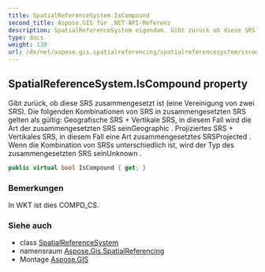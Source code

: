 ```yaml
---
title: SpatialReferenceSystem.IsCompound
second_title: Aspose.GIS für .NET-API-Referenz
description: SpatialReferenceSystem eigendom. Gibt zurück ob diese SRS zusammengesetzt ist eine Vereinigung von zwei SRS. Die folgenden Kombinationen von SRS in zusammengesetzten SRS gelten als gültig Geografische SRS  Vertikale SRS in diesem Fall wird die Art der zusammengesetzten SRS seinGeographic . Projiziertes SRS  Vertikales SRS in diesem Fall eine Art zusammengesetztes SRSProjected . Wenn die Kombination von SRSs unterschiedlich ist wird der Typ des zusammengesetzten SRS seinUnknown .
type: docs
weight: 130
url: /de/net/aspose.gis.spatialreferencing/spatialreferencesystem/iscompound/
---
```

## SpatialReferenceSystem.IsCompound property

Gibt zurück, ob diese SRS zusammengesetzt ist (eine Vereinigung von zwei SRS). Die folgenden Kombinationen von SRS in zusammengesetzten SRS gelten als gültig: Geografische SRS + Vertikale SRS, in diesem Fall wird die Art der zusammengesetzten SRS seinGeographic . Projiziertes SRS + Vertikales SRS, in diesem Fall eine Art zusammengesetztes SRSProjected . Wenn die Kombination von SRSs unterschiedlich ist, wird der Typ des zusammengesetzten SRS seinUnknown .

```csharp
public virtual bool IsCompound { get; }
```

### Bemerkungen

In WKT ist dies COMPD_CS.

### Siehe auch

* class [SpatialReferenceSystem](../)
* namensraum [Aspose.Gis.SpatialReferencing](../../spatialreferencesystem/)
* Montage [Aspose.GIS](../../../)



